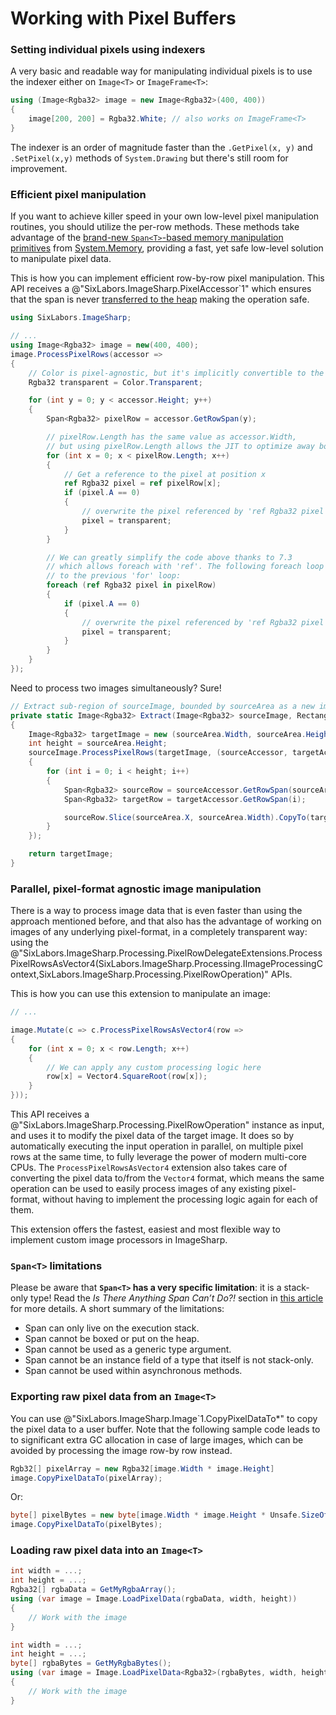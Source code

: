# Working with Pixel Buffers

### Setting individual pixels using indexers
A very basic and readable way for manipulating individual pixels is to use the indexer either on `Image<T>` or `ImageFrame<T>`:
```C#
using (Image<Rgba32> image = new Image<Rgba32>(400, 400))
{
    image[200, 200] = Rgba32.White; // also works on ImageFrame<T>
}
```

The indexer is an order of magnitude faster than the `.GetPixel(x, y)` and `.SetPixel(x,y)` methods of `System.Drawing` but there's still room for improvement.

### Efficient pixel manipulation
If you want to achieve killer speed in your own low-level pixel manipulation routines, you should utilize the per-row methods. These methods take advantage of the [brand-new `Span<T>`-based memory manipulation primitives](https://www.codemag.com/Article/1807051/Introducing-.NET-Core-2.1-Flagship-Types-Span-T-and-Memory-T) from [System.Memory](https://www.nuget.org/packages/System.Memory/), providing a fast, yet safe low-level solution to manipulate pixel data.

This is how you can implement efficient row-by-row pixel manipulation. This API receives a @"SixLabors.ImageSharp.PixelAccessor`1" which ensures that the span is never [transferred to the heap](#spant-limitations) making the operation safe.


```C#
using SixLabors.ImageSharp;

// ...
using Image<Rgba32> image = new(400, 400);
image.ProcessPixelRows(accessor =>
{
    // Color is pixel-agnostic, but it's implicitly convertible to the Rgba32 pixel type
    Rgba32 transparent = Color.Transparent;

    for (int y = 0; y < accessor.Height; y++)
    {
        Span<Rgba32> pixelRow = accessor.GetRowSpan(y);

        // pixelRow.Length has the same value as accessor.Width,
        // but using pixelRow.Length allows the JIT to optimize away bounds checks:
        for (int x = 0; x < pixelRow.Length; x++)
        {
            // Get a reference to the pixel at position x
            ref Rgba32 pixel = ref pixelRow[x];
            if (pixel.A == 0)
            {
                // overwrite the pixel referenced by 'ref Rgba32 pixel':
                pixel = transparent;
            }
        }

        // We can greatly simplify the code above thanks to 7.3
        // which allows foreach with 'ref'. The following foreach loop is equivalent
        // to the previous 'for' loop:
        foreach (ref Rgba32 pixel in pixelRow)
        {
            if (pixel.A == 0)
            {
                // overwrite the pixel referenced by 'ref Rgba32 pixel':
                pixel = transparent;
            }
        }
    }
});
```

Need to process two images simultaneously? Sure!

```C#
// Extract sub-region of sourceImage, bounded by sourceArea as a new image
private static Image<Rgba32> Extract(Image<Rgba32> sourceImage, Rectangle sourceArea)
{
    Image<Rgba32> targetImage = new (sourceArea.Width, sourceArea.Height);
    int height = sourceArea.Height;
    sourceImage.ProcessPixelRows(targetImage, (sourceAccessor, targetAccessor) =>
    {
        for (int i = 0; i < height; i++)
        {
            Span<Rgba32> sourceRow = sourceAccessor.GetRowSpan(sourceArea.Y + i);
            Span<Rgba32> targetRow = targetAccessor.GetRowSpan(i);

            sourceRow.Slice(sourceArea.X, sourceArea.Width).CopyTo(targetRow);
        }
    });

    return targetImage;
}
```

### Parallel, pixel-format agnostic image manipulation
There is a way to process image data that is even faster than using the approach mentioned before, and that also has the advantage of working on images of any underlying pixel-format, in a completely transparent way: using the @"SixLabors.ImageSharp.Processing.PixelRowDelegateExtensions.ProcessPixelRowsAsVector4(SixLabors.ImageSharp.Processing.IImageProcessingContext,SixLabors.ImageSharp.Processing.PixelRowOperation)" APIs.

This is how you can use this extension to manipulate an image:

```C#
// ...

image.Mutate(c => c.ProcessPixelRowsAsVector4(row =>
{
    for (int x = 0; x < row.Length; x++)
    {
        // We can apply any custom processing logic here
        row[x] = Vector4.SquareRoot(row[x]);
    }
}));
```

This API receives a @"SixLabors.ImageSharp.Processing.PixelRowOperation" instance as input, and uses it to modify the pixel data of the target image. It does so by automatically executing the input operation in parallel, on multiple pixel rows at the same time, to fully leverage the power of modern multi-core CPUs. The `ProcessPixelRowsAsVector4` extension also takes care of converting the pixel data to/from the `Vector4` format, which means the same operation can be used to easily process images of any existing pixel-format, without having to implement the processing logic again for each of them.

This extension offers the fastest, easiest and most flexible way to implement custom image processors in ImageSharp.

### `Span<T>` limitations
Please be aware that **`Span<T>` has a very specific limitation**: it is a stack-only type! Read the *Is There Anything Span Can’t Do?!* section in [this article](https://www.codemag.com/Article/1807051/Introducing-.NET-Core-2.1-Flagship-Types-Span-T-and-Memory-T) for more details.
A short summary of the limitations:
- Span can only live on the execution stack.
- Span cannot be boxed or put on the heap.
- Span cannot be used as a generic type argument.
- Span cannot be an instance field of a type that itself is not stack-only.
- Span cannot be used within asynchronous methods.

### Exporting raw pixel data from an `Image<T>`
You can use @"SixLabors.ImageSharp.Image`1.CopyPixelDataTo*" to copy the pixel data to a user buffer. Note that the following sample code leads to to significant extra GC allocation in case of large images, which can be avoided by processing the image row-by row instead.
```C#
Rgb32[] pixelArray = new Rgba32[image.Width * image.Height]
image.CopyPixelDataTo(pixelArray);
```

Or:
```C#
byte[] pixelBytes = new byte[image.Width * image.Height * Unsafe.SizeOf<Rgba32>()]
image.CopyPixelDataTo(pixelBytes);
```

### Loading raw pixel data into an `Image<T>`

```C#
int width = ...;
int height = ...;
Rgba32[] rgbaData = GetMyRgbaArray();
using (var image = Image.LoadPixelData(rgbaData, width, height))
{
	// Work with the image
}
```

```C#
int width = ...;
int height = ...;
byte[] rgbaBytes = GetMyRgbaBytes();
using (var image = Image.LoadPixelData<Rgba32>(rgbaBytes, width, height))
{
	// Work with the image
}
```


